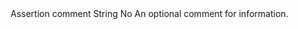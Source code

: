 <tr>
    <td> Assertion comment </td>
    <td> String </td>
    <td> No </td>
    <td> An optional comment for information. </td>
    <td></td>
</tr>
